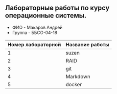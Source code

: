## Лабораторные работы по курсу операционные системы.
- ФИО - Макаров Андрей
- Группа - ББСО-04-18


| Номер лабораторной | Название работы |
| -------------------|-----------------|
|          1         |     suzen       |
|          2         |     RAID        |
|          3         |     git         |
|          4         |     Markdown    |
|          5         |     docker       |
